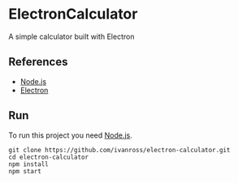# ElectronCalculator
A simple calculator built with Electron
## References
- [Node.js](https://nodejs.org)
- [Electron](https://electron.atom.io)
## Run
To run this project you need [Node.js](https://nodejs.org).
```
git clone https://github.com/ivanross/electron-calculator.git
cd electron-calculator
npm install
npm start
```

